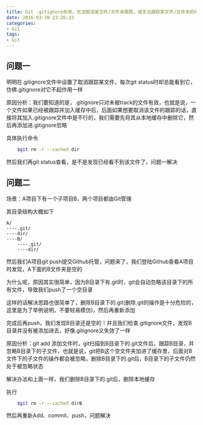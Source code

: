 ```yaml
---
title: Git .gitignore失效，无法取消某文件/文件夹跟踪，或无法跟踪某文件/文件夹的问题解决
date: 2016-03-30 23:26:33
categories:
- Git
tags:
- Git
---
```




## 问题一 

明明在.gitignore文件中设置了取消跟踪某文件，每次git status时却总能看到它，仿佛.gitignore对它不起作用一样

原因分析：我们要知道的是，.gitignore只对未被track的文件有效，也就是说，一个文件如果已经被跟踪并加入缓存中后，后面如果想要取消该文件的跟踪的话，直接将其加入.gitignore文件中是不行的，我们需要先将其从本地缓存中删除它，然后再添加进.gitignore忽略

具体执行命令

```bash
	$git rm -r --cached dir
```

然后我们再git status查看，是不是发现已经看不到该文件了，问题一解决

<!--more-->

## 问题二

场景：A项目下有一个子项目B，两个项目都由Git管理

其目录结构大概如下

	A/
	----.git/
	----dir/
	----B/
		----.git/
		----dir/

然后我们A项目git push提交Github托管，问题来了，我们登陆Github查看A项目时发现，A下面的B文件夹是空的

为什么呢，原因其实很简单，因为B目录下有.git时，git会自动忽略该目录下的所有文件，导致我们push了一个空目录

这样的话解决思路也很简单了，删除B目录下的.git(删除.git的操作是十分危险的，这里是为了举例说明，不要轻易模仿)，然后再重新添加

完成后再push，我们发现B目录还是空的！并且我们检查.gitignore文件，发现B目录并没有被添加进去，好像.gitignore又失效了一样

原因分析：git add 添加文件时，git扫描到B目录下的.git文件后，跟踪B目录，并忽略B目录下的子文件，也就是说，git把B这个空文件夹加进了缓存里，后面对B文件下的子文件的操作都会被忽略，删除B目录下的.git后，B目录下的子文件仍然处于被忽略状态

解决办法和上面一样，我们删除B目录下的.git后，删除本地缓存

执行

```bash
	$git rm -r --cached dirB
```

然后再重新Add、commit、push，问题解决